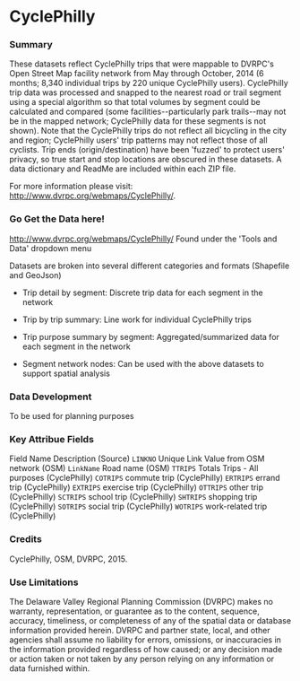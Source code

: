 # CyclePhilly

### Summary
These datasets reflect CyclePhilly trips that were mappable to DVRPC's Open Street Map facility network from May through October, 2014 (6 months; 8,340 individual trips by 220 unique CyclePhilly users). CyclePhilly trip data was processed and snapped to the nearest road or trail segment using a special algorithm so that total volumes by segment could be calculated and compared (some facilities--particularly park trails--may not be in the mapped network; CyclePhilly data for these segments is not shown). Note that the CyclePhilly trips do not reflect all bicycling in the city and region; CyclePhilly users' trip patterns may not reflect those of all cyclists. Trip ends (origin/destination) have been 'fuzzed' to protect users' privacy, so true start and stop locations are obscured in these datasets. A data dictionary and ReadMe are included within each ZIP file.

For more information please visit: http://www.dvrpc.org/webmaps/CyclePhilly/.

### Go Get the Data here!
http://www.dvrpc.org/webmaps/CyclePhilly/
Found under the 'Tools and Data' dropdown menu

Datasets are broken into several different categories and formats (Shapefile and GeoJson)

- Trip detail by segment: Discrete trip data for each segment in the network

- Trip by trip summary: Line work for individual CyclePhilly trips

- Trip purpose summary by segment: Aggregated/summarized data for each segment in the network

- Segment network nodes: Can be used with the above datasets to support spatial analysis

### Data Development

To be used for planning purposes

### Key Attribue Fields
Field Name	Description	(Source)
`LINKNO` 	Unique Link Value from OSM network 	(OSM)
`LinkName` 	Road name 	(OSM)
`TTRIPS` 	Totals Trips - All purposes 	(CyclePhilly)
`COTRIPS` 	commute trip 	(CyclePhilly)
`ERTRIPS` 	errand trip 	(CyclePhilly)
`EXTRIPS`	exercise trip 	(CyclePhilly)
`OTTRIPS` 	other trip 	(CyclePhilly)
`SCTRIPS` 	school trip 	(CyclePhilly)
`SHTRIPS` 	shopping trip 	(CyclePhilly)
`SOTRIPS` 	social trip 	(CyclePhilly)
`WOTRIPS` 	work-related trip 	(CyclePhilly)

### Credits
CyclePhilly, OSM, DVRPC, 2015.

### Use Limitations
The Delaware Valley Regional Planning Commission (DVRPC) makes no warranty, representation, or guarantee as to the content, sequence, accuracy, timeliness, or completeness of any of the spatial data or database information provided herein. DVRPC and partner state, local, and other agencies shall assume no liability for errors, omissions, or inaccuracies in the information provided regardless of how caused; or any decision made or action taken or not taken by any person relying on any information or data furnished within. 